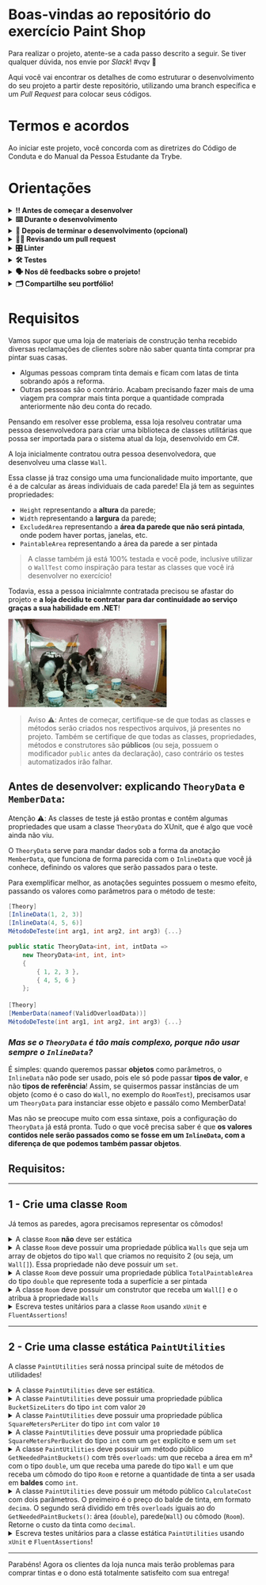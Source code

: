 
# Boas-vindas ao repositório do exercício Paint Shop

Para realizar o projeto, atente-se a cada passo descrito a seguir. Se tiver qualquer dúvida, nos envie por _Slack_! #vqv 🚀

Aqui você vai encontrar os detalhes de como estruturar o desenvolvimento do seu projeto a partir deste repositório, utilizando uma branch específica e um _Pull Request_ para colocar seus códigos.

# Termos e acordos

Ao iniciar este projeto, você concorda com as diretrizes do Código de Conduta e do Manual da Pessoa Estudante da Trybe.

# Orientações

<details>
  <summary><strong>‼️ Antes de começar a desenvolver</strong></summary><br />

  1. Clone o repositório

  - Use o comando: `git clone git@github.com:tryber/acc-csharp-0x-project/exercise-paint-shop`.git`.
  - Entre na pasta do repositório que você acabou de clonar:
    - `cd acc-csharp-0x-project/exercise-paint-shop`

  2. Instale as dependências

  - `dotnet restore`.
  
  3. Crie uma branch a partir da branch `master`

  - Verifique que você está na branch `master`
    - Exemplo: `git branch`
  - Se não estiver, mude para a branch `master`
    - Exemplo: `git checkout master`
  - Agora crie uma branch à qual você vai submeter os `commits` do seu projeto
    - Você deve criar uma branch no seguinte formato: `nome-de-usuario-nome-do-projeto`
    - Exemplo: `git checkout -b joaozinho-acc-0x-project/exercise-paint-shop`

  4. Adicione as mudanças ao _stage_ do Git e faça um `commit`

  - Verifique que as mudanças ainda não estão no _stage_
    - Exemplo: `git status` (deve aparecer listada a pasta _joaozinho_ em vermelho)
  - Adicione o novo arquivo ao _stage_ do Git
    - Exemplo:
      - `git add .` (adicionando todas as mudanças - _que estavam em vermelho_ - ao stage do Git)
      - `git status` (deve aparecer listado o arquivo _joaozinho/README.md_ em verde)
  - Faça o `commit` inicial
    - Exemplo:
      - `git commit -m 'iniciando o exercício paint-shop` (fazendo o primeiro commit)
      - `git status` (deve aparecer uma mensagem tipo essa:  _nothing to commit_ )

  5. Adicione a sua branch com o novo `commit` ao repositório remoto

  - Usando o exemplo anterior: `git push -u origin joaozinho-acc-0x-project/exercise-paint-shop`

  6. Crie um novo `Pull Request` _(PR)_

  - Vá até a página de _Pull Requests_ do [repositório no GitHub](https://github.com/tryber/acc-csharp-0x-project/exercise-<ATUALIZAR>`/pulls)
  - Clique no botão verde _"New pull request"_
  - Clique na caixa de seleção _"Compare"_ e escolha a sua branch **com atenção**
  - Coloque um título para a sua _Pull Request_
    - Exemplo: _"Cria tela de busca"_
  - Clique no botão verde _"Create pull request"_
  - Adicione uma descrição para o _Pull Request_ e clique no botão verde _"Create pull request"_
  - **Não se preocupe em preencher mais nada por enquanto!**
  - Volte até a [página de _Pull Requests_ do repositório](https://github.com/tryber/acc-csharp-0x-project/exercise-<ATUALIZAR>`/pulls) e confira que o seu _Pull Request_ está criado

</details>

<details>
  <summary><strong>⌨️ Durante o desenvolvimento</strong></summary><br/>

  - Faça `commits` das alterações que você fizer no código regularmente

  - Lembre-se sempre, após um (ou alguns) `commits` de atualizar o repositório remoto

  - Os comandos que você utilizará com mais frequência são:
    1. `git status` _(para verificar o que está em vermelho - fora do stage - e o que está em verde - no stage)_
    2. `git add` _(para adicionar arquivos ao stage do Git)_
    3. `git commit` _(para criar um commit com os arquivos que estão no stage do Git)_
    4. `git push -u origin nome-da-branch` _(para enviar o commit para o repositório remoto na primeira vez que fizer o `push` de uma nova branch)_
    5. `git push` _(para enviar o commit para o repositório remoto após o passo anterior)_

</details>

<details>
  <summary><strong>🤝 Depois de terminar o desenvolvimento (opcional)</strong></summary><br/>

  Para sinalizar que o seu projeto está pronto para o _"Code Review"_, faça o seguinte:

  - Vá até a página **DO SEU** _Pull Request_, adicione a label de _"code-review"_ e marque seus colegas:

    - No menu à direita, clique no _link_ **"Labels"** e escolha a _label_ **code-review**;

    - No menu à direita, clique no _link_ **"Assignees"** e escolha **o seu usuário**;

    - No menu à direita, clique no _link_ **"Reviewers"** e digite `students`, selecione o time `tryber/students-sd-0x`.

  Caso tenha alguma dúvida, [aqui tem um video explicativo](https://vimeo.com/362189205).

</details>

<details>
  <summary><strong>🕵🏿 Revisando um pull request</strong></summary><br />

  Use o conteúdo sobre [Code Review](https://app.betrybe.com/course/real-life-engineer/code-review) para te ajudar a revisar os _Pull Requests_.

</details>

<details>
  <summary><strong>🎛 Linter</strong></summary><br />

  Usaremos o [NetAnalyzer](https://docs.microsoft.com/pt-br/dotnet/fundamentals/code-analysis/overview) para fazer a análise estática do seu código.

  Este projeto já vem com as dependências relacionadas ao _linter_ configuradas no arquivo `main.yml`.

  O analisador já é instalado pelo plugin da `Microsoft C#` no `VSCode`. Para isso, basta fazer o download do [plugin](https://marketplace.visualstudio.com/items?itemName=ms-dotnettools.csharp) e instalá-lo.
</details>

<details>
  <summary><strong>🛠 Testes</strong></summary><br />

  O .NET já possui sua própria plataforma de testes.
  
  Este projeto já vem configurado e com suas dependências.

  ### Executando todos os testes

  Para executar os testes com o .NET, execute o comando dentro do diretório do seu projeto `src/PaintShop` ou de seus testes `src/PaintShop.Test`!

  ```
  dotnet test
  ```

  ### Executando um teste específico

  Para executar um teste expecífico, basta executar o comando `dotnet test --filter Name~TestMethod1`.

  :warning: **Importante:** o comando irá executar testes cujo nome contém `TestMethod1`.

  :warning: **O avaliador automático não necessariamente avalia seu projeto na ordem em que os requisitos aparecem no readme. Isso acontece para deixar o processo de avaliação mais rápido. Então, não se assuste se isso acontecer, ok?**

  ### Outras opções para testes
  - Algumas opções que podem lhe ajudar são:
    -  `-?|-h|--help`: exibem a descrição completa de como utilizar o comando.
    -  `-t|--list-tests`: lista todos os testes, ao invés de executá-los.
    -  `-v|--verbosity <LEVEL>`: define o nível de detalhe na resposta dos testes.
      - `q | quiet`
      - `m | minimal`
      - `n | normal`
      - `d | detailed`
      - `diag | diagnostic`
      - Exemplo de uso: 
         ```
           dotnet test -v diag
         ```
         ou
         ```            
           dotnet test --verbosity=diagnostic
         ``` 
</details>

<details>
  <summary><strong>🗣 Nos dê feedbacks sobre o projeto!</strong></summary><br />

Ao finalizar e submeter o projeto, não se esqueça de avaliar sua experiência preenchendo o formulário. 
**Leva menos de 3 minutos!**

[FORMULÁRIO DE AVALIAÇÃO DE PROJETO](https://be-trybe.typeform.com/to/PsefzL2e)

</details>

<details>
  <summary><strong>🗂 Compartilhe seu portfólio!</strong></summary><br />

  Você sabia que o LinkedIn é a principal rede social profissional e que compartilhar aprendizados lá é muito importante para quem deseja construir uma carreira de sucesso? Compartilhe este projeto no seu LinkedIn, marque o perfil da Trybe (@trybe) e mostre para a sua rede toda a sua evolução.

</details>

# Requisitos

Vamos supor que uma loja de materiais de construção tenha recebido diversas reclamações de clientes sobre não saber quanta tinta comprar pra pintar suas casas.

- Algumas pessoas compram tinta demais e ficam com latas de tinta sobrando após a reforma.
- Outras pessoas são o contrário. Acabam precisando fazer mais de uma viagem pra comprar mais tinta porque a quantidade comprada anteriormente não deu conta do recado.

Pensando em resolver esse problema, essa loja resolveu contratar uma pessoa desenvolvedora para criar uma biblioteca de classes utilitárias que possa ser importada para o sistema atual da loja, desenvolvido em C#.

A loja inicialmente contratou outra pessoa desenvolvedora, que desenvolveu uma classe `Wall`. 

Essa classe já traz consigo uma uma funcionalidade muito importante, que é a de calcular as áreas individuais de cada parede! Ela já tem as seguintes propriedades:

- `Height` representando a **altura** da parede;
- `Width` representando a **largura** da parede;
- `ExcludedArea` representando a **área da parede que não será pintada**, onde podem haver portas, janelas, etc.
- `PaintableArea` representando a área da parede a ser pintada

> A classe também já está 100% testada e você pode, inclusive utilizar o `WallTest` como inspiração para testar as classes que você irá desenvolver no exercício! 

Todavia, essa a pessoa inicialmnte contratada precisou se afastar do projeto e **a loja decidiu te contratar para dar continuidade ao serviço graças a sua habilidade em .NET**!


![tintas espalhadas](./img/headpainters.gif)
  
> Aviso ⚠️: Antes de começar, certifique-se de que todas as classes e métodos serão criados nos respectivos arquivos, já presentes no projeto. Também se certifique de que todas as classes, propriedades, métodos e construtores são **públicos** (ou seja, possuem o modificador `public` antes da declaração), caso contrário os testes automatizados irão falhar.

## Antes de desenvolver: explicando `TheoryData` e `MemberData`:

Atenção ⚠️: As classes de teste já estão prontas e contêm algumas propriedades que usam a classe `TheoryData` do XUnit, que é algo que você ainda não viu.

O `TheoryData` serve para mandar dados sob a forma da anotação `MemberData`, que funciona de forma parecida com o `InlineData` que você já conhece, definindo os valores que serão passados para o teste.

Para exemplificar melhor, as anotações seguintes possuem o mesmo efeito, passando os valores como parâmetros para o método de teste:


```csharp
[Theory]
[InlineData(1, 2, 3)]
[InlineData(4, 5, 6)]
MétodoDeTeste(int arg1, int arg2, int arg3) {...}
```

```csharp
public static TheoryData<int, int, intData =>
    new TheoryData<int, int, int>
    {
        { 1, 2, 3 },
        { 4, 5, 6 }
    };

[Theory]
[MemberData(nameof(ValidOverloadData))]
MétodoDeTeste(int arg1, int arg2, int arg3) {...}
```

### *Mas se o `TheoryData` é tão mais complexo, porque não usar sempre o `InlineData`?*

É simples: quando queremos passar **objetos** como parâmetros, o `InlineData` não pode ser usado, pois ele só pode passar **tipos de valor**, e não **tipos de referência**! Assim, se quisermos passar instâncias de um objeto (como é o caso do `Wall`, no exemplo do `RoomTest`), precisamos usar um `TheoryData` para instanciar esse objeto e passálo como MemberData!

Mas não se preocupe muito com essa sintaxe, pois a configuração do `TheoryData` já está pronta. Tudo o que você precisa saber é que **os valores contidos nele serão passados como se fosse em um `InlineData`, com a diferença de que podemos também passar objetos**.

## Requisitos:
---
## 1 - Crie uma classe `Room`

Já temos as paredes, agora precisamos representar os cômodos!

<details>
  <summary>A classe <code>Room</code> <strong>não</strong> deve ser estática</summary><br />

Como as paredes, os cômodos também representam ambientes distintos e instanciáveis.

</details>

<details>
  <summary>A classe <code>Room</code> deve possuir uma propriedade pública <code>Walls</code> que seja um array de objetos do tipo <code>Wall</code> que criamos no requisito 2 (ou seja, um <code>Wall[]</code>). Essa propriedade não deve possuir um <code>set</code>.</summary><br />

Ao não atribuirmos um setter a essa propriedade, ela poderá ser atribuída apenas na inicialização, o que faz sentido, pois não deve ser possível alterar a quantidade de paredes de um cômodo sem que ele vire outro cômodo diferente.

</details>

<details>
  <summary>A classe <code>Room</code> deve possuir uma propriedade pública <code>TotalPaintableArea</code> do tipo <code>double</code> que represente toda a superfície a ser pintada</summary><br />

</details>

<details>
  <summary>A classe <code>Room</code> deve possuir um construtor que receba um <code>Wall[]</code> e o atribua à propriedade <code>Walls</code></summary><br />

Ao criar um cômodo, iremos passar as de paredes que o irão compor e, a partir dessa informação, poderemos retornar o total da área a ser pintada para usar na classe de utilidades que criaremos a seguir.

> Dica: para essa classe, o ideal é utilizar a palavra-chave `params` no construtor, pois isso o permitirá receber um dos três inputs a seguir:
>
> - Uma sequência de argumentos do tipo `Wall` separados por vírgula, que será convertida em um `Wall[]` automaticamente sem que ele precise ser inicializado,
> - Um `Wall[]` inicializado previamente (o que seria o único comportamento aceito caso não se usasse o `params`).
> - Nenhum argumento. Nesse caso, teremos um `Wall[]` vazio sendo passado.
> 
> . Para saber mais, veja a documentação [aqui](https://docs.microsoft.com/pt-br/dotnet/csharp/language-reference/keywords/params).
  
</details>

<details>
  <summary>Escreva testes unitários para a classe <code>Room</code> usando <code>xUnit</code> e <code>FluentAssertions</code>!</summary><br />

O arquivo onde os testes deverão ser escritos é o `RoomTest.cs`. Utilize os métodos já delclarados.

Os testes devem verificar:
- se a instanciação é bem sucedida com um `Wall[]` com dois elementos válidos,
- se a propriedade TotalPaintableArea retorna a soma dos valores de `PaintableArea` das paredes passadas pra o cômodo

</details>

---

## 2 - Crie uma classe estática `PaintUtilities`

A classe `PaintUtilities` será nossa principal suite de métodos de utilidades!

<details>
  <summary>A classe <code>PaintUtilities</code> deve ser estática.</summary><br />

A classe não poderá ser instanciada em objetos, já que não representa uma abstração de um objeto real.  
</details>

<details>
  <summary>A classe <code>PaintUtilities</code> deve possuir uma propriedade pública <code>BucketSizeLiters</code> do tipo <code>int</code> com valor <code>20</code></summary><br />

Lembre-se que todo membro da classe `PaintUtilities` deve ser estático. A atribuição do valor pode ser feita de forma direta ou por um construtor estático.
  
</details>

<details>
  <summary>A classe <code>PaintUtilities</code> deve possuir uma propriedade pública <code>SquareMetersPerLiter</code> do tipo <code>int</code> com valor <code>10</code></summary><br />

Lembre-se que todo mebro da classe `PaintUtilities` deve ser estático. A atribuição do valor pode ser feita de forma direta ou por um construtor estático.
  
</details>

<details>
  <summary>A classe <code>PaintUtilities</code> deve possuir uma propriedade pública <code>SquareMetersPerBucket</code> do tipo <code>int</code> com um <code>get</code> explícito e sem um <code>set</code></summary><br />

O método `get` da propriedade `SquareMetersPerBucket` deve calcular a quantidade de metros quadrados que cada balde de tinta irá render utilizando os valores das propriedades BucketSizeLiters e SquareMetersPerLiter.
  
</details>

<details>
  <summary>A classe <code>PaintUtilities</code> deve possuir um método público <code>GetNeededPaintBuckets()</code> com três <code>overloads</code>: um que receba a área em m² com o tipo <code>double</code>, um que receba uma parede do tipo <code>Wall</code> e um que receba um cômodo do tipo <code>Room</code> e retorne a quantidade de tinta a ser usada em <strong>baldes</strong> como <code>int</code>.</summary><br />

O método `GetNeededPaintBuckets()` é o principal método da nossa classe de utilidades. Por isso, ele deve conseguir trabalhar tanto com o valor da área em si quanto com paredes e cômodos.

O valor deve ser retornado em baldes de tinta, não em litros. Para isso, *considere aceitável que ao final da pintura haja alguma sobra, contanto que essa sobra seja **menor que um balde inteiro***.

> Dica :pencil2::  um overload acontece quando declaramos o mesmo método mais de uma vez, mas com parâmetros diferentes em cada uma das declarações. Assim, podemos escolher que tipo de argumento queremos passar (ou se não queremos passar nenhum).
>
> Como a tipagem do C# é estática, o compilador irá saber qual das versões do método usar a partir da forma como o invocamos.
  
</details>

<details>
  <summary>A classe <code>PaintUtilities</code> deve possuir um método público <code>CalculateCost</code> com dois parâmetros. O preimeiro é o preço do balde de tinta, em formato <code>decima</code>. O segundo será dividido em três <code>overloads</code> iguais ao do <code>GetNeededPaintBuckets()</code>: área (<code>double</code>), parede(<code>Wall</code>) ou cômodo (<code>Room</code>). Retorne o custo da tinta como <code>decimal</code>.</summary><br />

O método PaintUtilities deverá utilizar o método GetNeededPaintBuckets() para conseguir a quantidade de baldes a ser comprada e, com essa informação mais o preço do balde passado no parâmetro, retornar o custo total da obra.

Utilize três overloads aqui que façam uso dos três overloads de GetNeededPaintBuckets() que você criou anteriomente.

> Dica :pencil2::  um overload acontece quando declaramos o mesmo método mais de uma vez, mas com parâmetros diferentes em cada uma das declarações. Assim, podemos escolher que tipo de argumento queremos passar (ou se não queremos passar nenhum).
>
> Como a tipagem do C# é estática, o compilador irá saber qual das verões do método usar a partir da forma como invocamos o método.
  
</details>

<details>
  <summary>Escreva testes unitários para a classe estática <code>PaintUtilities</code> usando <code>xUnit</code> e <code>FluentAssertions</code>!</summary><br />

Utilize o arquivo `PaintUtilitiesTest` para criar seus testes. Utilize os métodos já declarados.

O teste deve verificar:
- se a classe estática `PaintUtilities` tem os valores iniciais corretos
- se é possível alterar os valores das propriedades estáticas `BucketSizeLiters` e `SquareMetersPerLiter` e se isso reflete corretamente em `SquareMetersPerBucket`
- se todos os overloads de `GetNeededPaintBuckets` funcionam corretamente
- se todos os overloads de `CalculateCost` funcionam corretamente
</details>

---

Parabéns! Agora os clientes da loja nunca mais terão problemas para comprar tintas e o dono está totalmente satisfeito com sua entrega!
